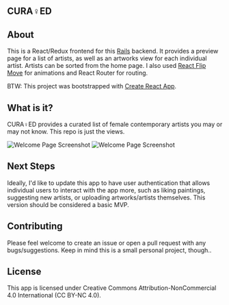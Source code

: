 ## CURA♀ED

## About
This is a React/Redux frontend for this <a href="https://github.com/jessmitch42/art-app-backend">Rails</a> backend. It provides a preview page for a list of artists, as well as an artworks view for each individual artist. Artists can be sorted from the home page. I also used <a href="https://github.com/joshwcomeau/react-flip-move">React Flip Move</a> for animations and React Router for routing.

BTW: This project was bootstrapped with [Create React App](https://github.com/facebookincubator/create-react-app).

## What is it?
CURA♀ED provides a curated list of female contemporary artists you may or may not know. This repo is just the views.

<img src="/art-app/public/images/curated_artists_view.png" alt="Welcome Page Screenshot">

<img src="/art-app/public/images/curated_artworks_view.png" alt="Welcome Page Screenshot">

## Next Steps
Ideally, I'd like to update this app to have user authentication that allows individual users to interact with the app more, such as liking paintings, suggesting new artists, or uploading artworks/artists themselves. This version should be considered a basic MVP.

## Contributing
Please feel welcome to create an issue or open a pull request with any bugs/suggestions. Keep in mind this is a small personal project, though..

## License
This app is licensed under Creative Commons Attribution-NonCommercial 4.0 International (CC BY-NC 4.0). 
